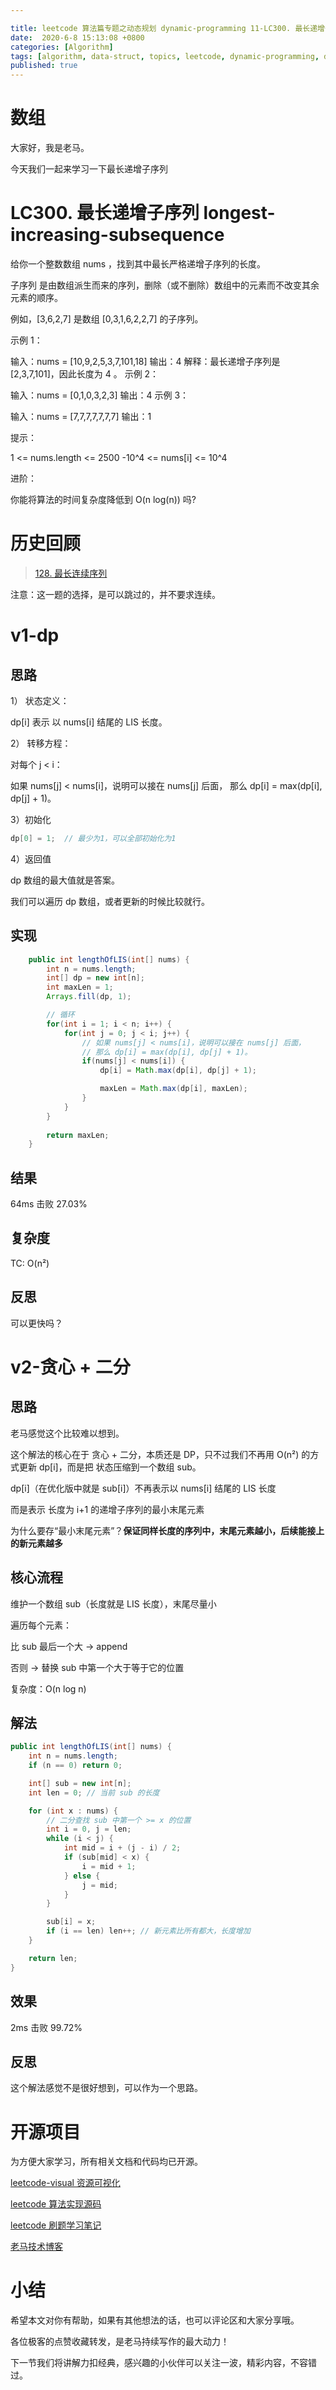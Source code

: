 ```yaml
---

title: leetcode 算法篇专题之动态规划 dynamic-programming 11-LC300. 最长递增子序列 longest-increasing-subsequence
date:  2020-6-8 15:13:08 +0800
categories: [Algorithm]
tags: [algorithm, data-struct, topics, leetcode, dynamic-programming, dp, sf]
published: true
---
```



# 数组

大家好，我是老马。

今天我们一起来学习一下最长递增子序列

# LC300. 最长递增子序列 longest-increasing-subsequence

给你一个整数数组 nums ，找到其中最长严格递增子序列的长度。

子序列 是由数组派生而来的序列，删除（或不删除）数组中的元素而不改变其余元素的顺序。

例如，[3,6,2,7] 是数组 [0,3,1,6,2,2,7] 的子序列。
 
示例 1：

输入：nums = [10,9,2,5,3,7,101,18]
输出：4
解释：最长递增子序列是 [2,3,7,101]，因此长度为 4 。
示例 2：

输入：nums = [0,1,0,3,2,3]
输出：4
示例 3：

输入：nums = [7,7,7,7,7,7,7]
输出：1
 

提示：

1 <= nums.length <= 2500
-10^4 <= nums[i] <= 10^4
 

进阶：

你能将算法的时间复杂度降低到 O(n log(n)) 吗?


# 历史回顾

> [128. 最长连续序列](https://houbb.github.io/2020/06/08/algorithm-000-leetcode-data-struct-001-topics-techniques-hash-02-leetcode-top100-LC128)


注意：这一题的选择，是可以跳过的，并不要求连续。


# v1-dp 

## 思路

1） 状态定义：

dp[i] 表示 以 nums[i] 结尾的 LIS 长度。

2） 转移方程：

对每个 j < i：

如果 nums[j] < nums[i]，说明可以接在 nums[j] 后面，
那么 dp[i] = max(dp[i], dp[j] + 1)。

3）初始化

```java
dp[0] = 1;  // 最少为1，可以全部初始化为1
```

4）返回值

dp 数组的最大值就是答案。

我们可以遍历 dp 数组，或者更新的时候比较就行。

## 实现

```java
    public int lengthOfLIS(int[] nums) {
        int n = nums.length;
        int[] dp = new int[n];
        int maxLen = 1;
        Arrays.fill(dp, 1);

        // 循环
        for(int i = 1; i < n; i++) {
            for(int j = 0; j < i; j++) {
                // 如果 nums[j] < nums[i]，说明可以接在 nums[j] 后面，
                // 那么 dp[i] = max(dp[i], dp[j] + 1)。
                if(nums[j] < nums[i]) {
                    dp[i] = Math.max(dp[i], dp[j] + 1);

                    maxLen = Math.max(dp[i], maxLen);
                }
            }
        }
    
        return maxLen;
    }
```

## 结果

64ms 击败 27.03%

## 复杂度

TC: O(n²)

## 反思

可以更快吗？

# v2-贪心 + 二分

## 思路

老马感觉这个比较难以想到。

这个解法的核心在于 贪心 + 二分，本质还是 DP，只不过我们不再用 O(n²) 的方式更新 dp[i]，而是把 状态压缩到一个数组 sub。

dp[i]（在优化版中就是 sub[i]）不再表示以 nums[i] 结尾的 LIS 长度

而是表示 长度为 i+1 的递增子序列的最小末尾元素

为什么要存“最小末尾元素”？**保证同样长度的序列中，末尾元素越小，后续能接上的新元素越多**

## 核心流程

维护一个数组 sub（长度就是 LIS 长度），末尾尽量小

遍历每个元素：

比 sub 最后一个大 → append

否则 → 替换 sub 中第一个大于等于它的位置

复杂度：O(n log n)

## 解法

```java
public int lengthOfLIS(int[] nums) {
    int n = nums.length;
    if (n == 0) return 0;

    int[] sub = new int[n];
    int len = 0; // 当前 sub 的长度

    for (int x : nums) {
        // 二分查找 sub 中第一个 >= x 的位置
        int i = 0, j = len;
        while (i < j) {
            int mid = i + (j - i) / 2;
            if (sub[mid] < x) {
                i = mid + 1;
            } else {
                j = mid;
            }
        }

        sub[i] = x;
        if (i == len) len++; // 新元素比所有都大，长度增加
    }

    return len;
}
```

## 效果

2ms 击败 99.72%

## 反思

这个解法感觉不是很好想到，可以作为一个思路。

# 开源项目

为方便大家学习，所有相关文档和代码均已开源。

[leetcode-visual 资源可视化](https://github.com/houbb/leetcode-visual)

[leetcode 算法实现源码](https://github.com/houbb/leetcode)

[leetcode 刷题学习笔记](https://github.com/houbb/leetcode-notes)

[老马技术博客](https://houbb.github.io/)

# 小结

希望本文对你有帮助，如果有其他想法的话，也可以评论区和大家分享哦。

各位极客的点赞收藏转发，是老马持续写作的最大动力！

下一节我们将讲解力扣经典，感兴趣的小伙伴可以关注一波，精彩内容，不容错过。

